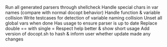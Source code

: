 Run all generated parsers through shellcheck
Handle special chars in var names (compare with normal docopt behavior)
Handle function & variable collision
Write testcases for detection of variable naming collision
Unset all global vars when done
Has usage to ensure parser is up to date
Replace double == with single =
Respect help better & show short usage
Add version of docopt.sh to hash & inform user whether update made any changes
